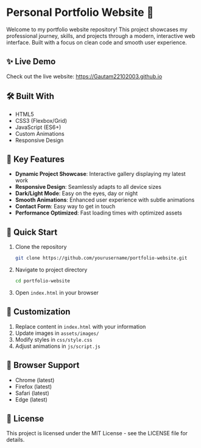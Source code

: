 # Personal Portfolio Website 🚀

Welcome to my portfolio website repository! This project showcases my professional journey, skills, and projects through a modern, interactive web interface. Built with a focus on clean code and smooth user experience.

## ✨ Live Demo
Check out the live website: https://Gautam22102003.github.io

## 🛠️ Built With
- HTML5
- CSS3 (Flexbox/Grid)
- JavaScript (ES6+)
- Custom Animations
- Responsive Design

## 🎯 Key Features
- **Dynamic Project Showcase**: Interactive gallery displaying my latest work
- **Responsive Design**: Seamlessly adapts to all device sizes
- **Dark/Light Mode**: Easy on the eyes, day or night
- **Smooth Animations**: Enhanced user experience with subtle animations
- **Contact Form**: Easy way to get in touch
- **Performance Optimized**: Fast loading times with optimized assets

## 🚀 Quick Start
1. Clone the repository
   ```bash
   git clone https://github.com/yourusername/portfolio-website.git
   ```
2. Navigate to project directory
   ```bash
   cd portfolio-website
   ```
3. Open `index.html` in your browser

## 🎨 Customization
1. Replace content in `index.html` with your information
2. Update images in `assets/images/`
3. Modify styles in `css/style.css`
4. Adjust animations in `js/script.js`

## 📱 Browser Support
- Chrome (latest)
- Firefox (latest)
- Safari (latest)
- Edge (latest)

## 📝 License
This project is licensed under the MIT License - see the LICENSE file for details.
